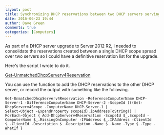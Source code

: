 ```yaml
---
layout: post
title: Synchronizing DHCP reservations between two DHCP servers serving the same scope
date: 2016-06-23 19:44
author: Dave Green
comments: true
categories: [Computers]
---
```

As part of a DHCP server upgrade to Server 2012 R2, I needed to consolidate the reservations created between a single DHCP scope spread over two servers so I could have a definitive reservation list for the upgrade.

Here's the script I wrote to do it.

[Get-UnmatchedDhcpServerv4Reservation](https://gist.github.com/davegreen/f8390efe62c405ca8190d4a48bfeca0b)

You can use the function to add the DHCP reservations to the other DHCP server, or record the output with something like the following.

    Get-UnmatchedDhcpServerv4Reservation -ReferenceComputerName DHCP-Server-1 -DifferenceComputerName DHCP-Server-2 -ScopeId (((Get-DhcpServerv4Scope -ComputerName DHCP-Server-1 |
    Select-Object -ExpandProperty scopeId).ipAddressToString)) |
    ForEach-Object { Add-DhcpServerv4Reservation -ScopeId $_.ScopeId -ComputerName $_.MissingOnComputer -IPAddress $_.IPAddress -ClientId $_.ClientId -Description $_.Description -Name $_.Name -Type $_.Type -WhatIf }